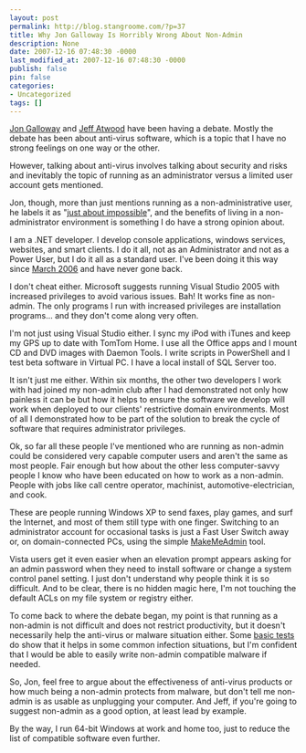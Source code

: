 ```yaml
---
layout: post
permalink: http://blog.stangroome.com/?p=37
title: Why Jon Galloway Is Horribly Wrong About Non-Admin
description: None
date: 2007-12-16 07:48:30 -0000
last_modified_at: 2007-12-16 07:48:30 -0000
publish: false
pin: false
categories:
- Uncategorized
tags: []
---
```

[Jon Galloway](http://weblogs.asp.net/jgalloway/default.aspx) and [Jeff Atwood](http://www.codinghorror.com/blog/) have been having a debate. Mostly the debate has been about anti-virus software, which is a topic that I have no strong feelings on one way or the other.

However, talking about anti-virus involves talking about security and risks and inevitably the topic of running as an administrator versus a limited user account gets mentioned.

Jon, though, more than just mentions running as a non-administrative user, he labels it as "[just about impossible](http://weblogs.asp.net/jgalloway/archive/2007/12/13/why-codinghorror-is-horribly-wrong-about-blacklists-and-virus-scanners.aspx)", and the benefits of living in a non-administrator environment is something I do have a strong opinion about.

I am a .NET developer. I develop console applications, windows services, websites, and smart clients. I do it all, not as an Administrator and not as a Power User, but I do it all as a standard user. I've been doing it this way since [March 2006](http://www.codeassassin.com/blog/PermaLink,guid,dcef5004-ecb0-4e2a-ad64-abf9a3adb604.aspx) and have never gone back.

I don't cheat either. Microsoft suggests running Visual Studio 2005 with increased privileges to avoid various issues. Bah! It works fine as non-admin. The only programs I run with increased privileges are installation programs... and they don't come along very often.

I'm not just using Visual Studio either. I sync my iPod with iTunes and keep my GPS up to date with TomTom Home. I use all the Office apps and I mount CD and DVD images with Daemon Tools. I write scripts in PowerShell and I test beta software in Virtual PC. I have a local install of SQL Server too.

It isn't just me either. Within six months, the other two developers I work with had joined my non-admin club after I had demonstrated not only how painless it can be but how it helps to ensure the software we develop will work when deployed to our clients' restrictive domain environments. Most of all I demonstrated how to be part of the solution to break the cycle of software that requires administrator privileges.

Ok, so far all these people I've mentioned who are running as non-admin could be considered very capable computer users and aren't the same as most people. Fair enough but how about the other less computer-savvy people I know who have been educated on how to work as a non-admin. People with jobs like call centre operator, machinist, automotive-electrician, and cook.

These are people running Windows XP to send faxes, play games, and surf the Internet, and most of them still type with one finger. Switching to an administrator account for occasional tasks is just a Fast User Switch away or, on domain-connected PCs, using the simple [MakeMeAdmin](http://nonadmin.editme.com/MakeMeAdmin) tool.

Vista users get it even easier when an elevation prompt appears asking for an admin password when they need to install software or change a system control panel setting. I just don't understand why people think it is so difficult. And to be clear, there is no hidden magic here, I'm not touching the default ACLs on my file system or registry either.

To come back to where the debate began, my point is that running as a non-admin is not difficult and does not restrict productivity, but it doesn't necessarily help the anti-virus or malware situation either. Some [basic tests](http://www.codinghorror.com/blog/archives/000891.html) do show that it helps in some common infection situations, but I'm confident that I would be able to easily write non-admin compatible malware if needed.

So, Jon, feel free to argue about the effectiveness of anti-virus products or how much being a non-admin protects from malware, but don't tell me non-admin is as usable as unplugging your computer. And Jeff, if you're going to suggest non-admin as a good option, at least lead by example.

By the way, I run 64-bit Windows at work and home too, just to reduce the list of compatible software even further.
